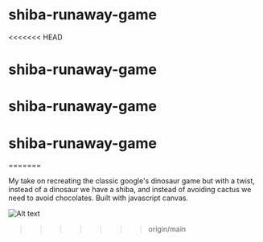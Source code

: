 # shiba-runaway-game
<<<<<<< HEAD
# shiba-runaway-game
# shiba-runaway-game
# shiba-runaway-game
=======

My take on recreating the classic google's dinosaur game but with a twist, instead of a dinosaur we have a shiba, and instead of avoiding cactus we need to avoid chocolates. Built with javascript canvas.


![Alt text](<Screenshot 2024-02-13 at 6.12.28 PM (2).png>)
>>>>>>> origin/main
